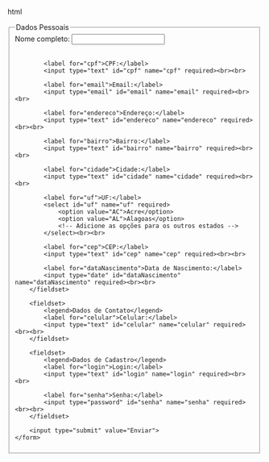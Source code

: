 
html
<!DOCTYPE html>
<html lang="pt-BR">
<head>
    <meta charset="UTF-8">
    <meta name="viewport" content="width=device-width, initial-scale=1.0">
    <link rel="stylesheet" href="estilo.css">
    <title>Formulário de Cadastro</title>
</head>
<body>
    <form action="cadastro.html" method="POST">
        <fieldset>
            <legend>Dados Pessoais</legend>
            <label for="nome">Nome completo:</label>
            <input type="text" id="nome" name="nome" required><br><br>

            <label for="cpf">CPF:</label>
            <input type="text" id="cpf" name="cpf" required><br><br>

            <label for="email">Email:</label>
            <input type="email" id="email" name="email" required><br><br>

            <label for="endereco">Endereço:</label>
            <input type="text" id="endereco" name="endereco" required><br><br>
            
            <label for="bairro">Bairro:</label>
            <input type="text" id="bairro" name="bairro" required><br><br>

            <label for="cidade">Cidade:</label>
            <input type="text" id="cidade" name="cidade" required><br><br>

            <label for="uf">UF:</label>
            <select id="uf" name="uf" required>
                <option value="AC">Acre</option>
                <option value="AL">Alagoas</option>
                <!-- Adicione as opções para os outros estados -->
            </select><br><br>

            <label for="cep">CEP:</label>
            <input type="text" id="cep" name="cep" required><br><br>

            <label for="dataNascimento">Data de Nascimento:</label>
            <input type="date" id="dataNascimento" name="dataNascimento" required><br><br>
        </fieldset>

        <fieldset>
            <legend>Dados de Contato</legend>
            <label for="celular">Celular:</label>
            <input type="text" id="celular" name="celular" required><br><br>
        </fieldset>

        <fieldset>
            <legend>Dados de Cadastro</legend>
            <label for="login">Login:</label>
            <input type="text" id="login" name="login" required><br><br>

            <label for="senha">Senha:</label>
            <input type="password" id="senha" name="senha" required><br><br>
        </fieldset>

        <input type="submit" value="Enviar">
    </form>
</body>
</html>

